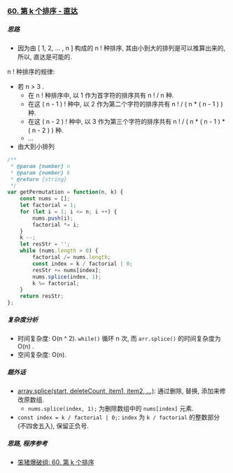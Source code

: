 ### [60. 第 k 个排序 - 直达](https://leetcode-cn.com/problemset/all/)

##### 思路

* 因为由 [ 1, 2, ... , n ] 构成的 n ! 种排序, 其由小到大的排列是可以推算出来的, 所以, 直达是可能的. 



n ! 种排序的规律:

* 若 n > 3 . 
    * 在 n ! 种排序中, 以 1 作为首字符的排序共有 n ! / n 种. 
    * 在这 ( n - 1 ) ! 种中, 以 2 作为第二个字符的排序共有 n ! / ( n * ( n - 1 ) ) 种. 
    * 在这 ( n - 2 ) ! 种中, 以 3 作为第三个字符的排序共有 n ! / ( n * ( n - 1 ) * ( n - 2 ) ) 种. 
    * ...
* 由大到小排列



```javascript
/**
 * @param {number} n
 * @param {number} k
 * @return {string}
 */
var getPermutation = function(n, k) {
    const nums = [];
    let factorial = 1;
    for (let i = 1; i <= n; i ++) {
        nums.push(i);
        factorial *= i;
    }
    k --;
    let resStr = '';
    while (nums.length > 0) {
        factorial /= nums.length;
        const index = k / factorial | 0;
        resStr += nums[index];
        nums.splice(index, 1);
        k %= factorial;
    }
    return resStr;
};
```



##### 复杂度分析

* 时间复杂度: O(n ^ 2). `while()` 循环 n 次, 而 `arr.splice()` 的时间复杂度为 O(n) .
* 空间复杂度: O(n). 



##### 题外话

* [array.splice(start, deleteCount, item1, item2, ...)](https://developer.mozilla.org/zh-CN/docs/Web/JavaScript/Reference/Global_Objects/Array/splice): 通过删除, 替换, 添加来修改原数组.
    * `nums.splice(index, 1);` 为删除数组中的 `nums[index]` 元素.
* `const index = k / factorial | 0;`: `index` 为 `k / factorial` 的整数部分(不四舍五入), 保留正负号.



##### 思路, 程序参考

* [笨猪爆破组: 60. 第 k 个排序](https://leetcode-cn.com/problems/permutation-sequence/solution/shou-hua-tu-jie-jing-dian-de-dfshui-su-shu-xue-gui/)

